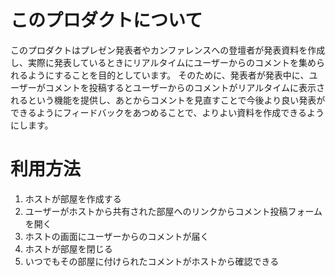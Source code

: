 # このプロダクトについて

このプロダクトはプレゼン発表者やカンファレンスへの登壇者が発表資料を作成し、実際に発表しているときにリアルタイムにユーザーからのコメントを集められるようにすることを目的としています。
そのために、発表者が発表中に、ユーザーがコメントを投稿するとユーザーからのコメントがリアルタイムに表示されるという機能を提供し、あとからコメントを見直すことで今後より良い発表ができるようにフィードバックをあつめることで、よりよい資料を作成できるようにします。

# 利用方法

1. ホストが部屋を作成する
2. ユーザーがホストから共有された部屋へのリンクからコメント投稿フォームを開く
3. ホストの画面にユーザーからのコメントが届く
4. ホストが部屋を閉じる
5. いつでもその部屋に付けられたコメントがホストから確認できる
